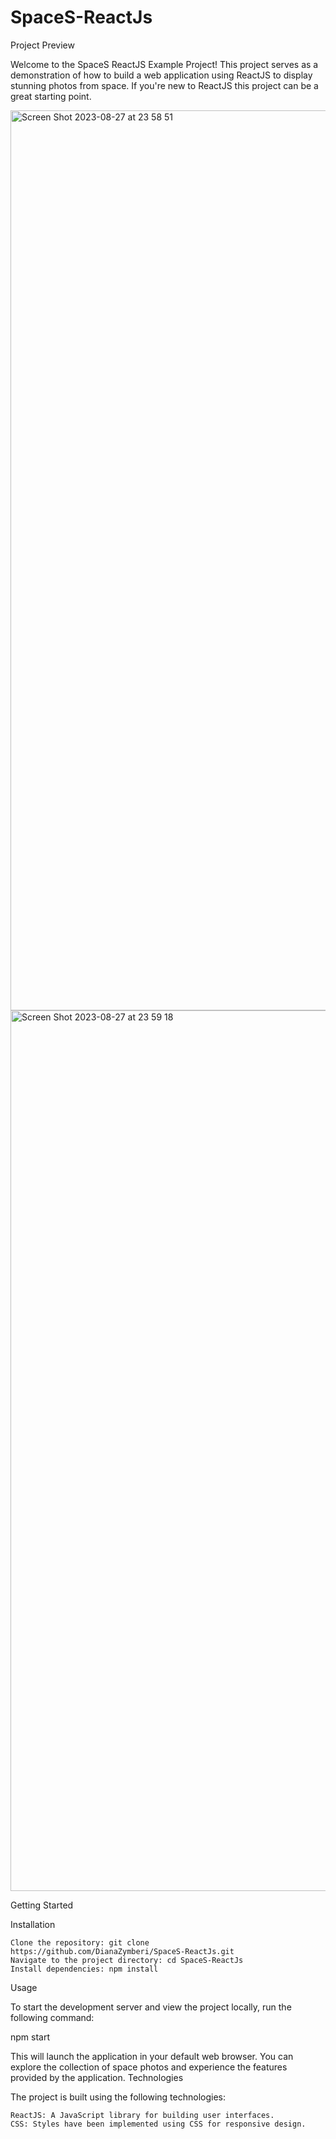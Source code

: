 # SpaceS-ReactJs

Project Preview

Welcome to the SpaceS ReactJS Example Project! This project serves as a demonstration of how to build a web application using ReactJS to display stunning photos from space. If you're new to ReactJS this project can be a great starting point.

<img width="1440" alt="Screen Shot 2023-08-27 at 23 58 51" src="https://github.com/DianaZymberi/SpaceS-ReactJs/assets/74629111/f192d663-c39a-4240-b510-458c624d8284">

<img width="1409" alt="Screen Shot 2023-08-27 at 23 59 18" src="https://github.com/DianaZymberi/SpaceS-ReactJs/assets/74629111/5354f7c1-7ec0-4156-9e79-f5d54dc62882">


Getting Started

Installation

    Clone the repository: git clone https://github.com/DianaZymberi/SpaceS-ReactJs.git
    Navigate to the project directory: cd SpaceS-ReactJs
    Install dependencies: npm install

Usage

To start the development server and view the project locally, run the following command:

npm start

This will launch the application in your default web browser. You can explore the collection of space photos and experience the features provided by the application.
Technologies

The project is built using the following technologies:

    ReactJS: A JavaScript library for building user interfaces.
    CSS: Styles have been implemented using CSS for responsive design.
